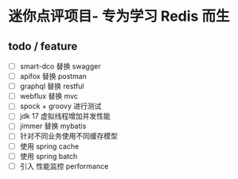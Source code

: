 # 迷你点评项目- 专为学习 Redis 而生

## todo / feature
- [ ] smart-dco 替换 swagger
- [ ] apifox 替换 postman
- [ ] graphql 替换 restful
- [ ] webflux 替换 mvc
- [ ] spock + groovy 进行测试
- [ ] jdk 17 虚拟线程增加并发性能
- [ ] jimmer 替换  mybatis 
- [ ] 针对不同业务使用不同缓存模型
- [ ] 使用 spring cache
- [ ] 使用 spring batch
- [ ] 引入 性能监控 performance